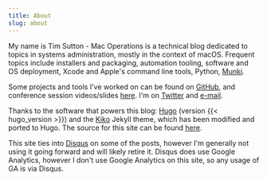 ```yaml
---
title: About
slug: about
---
```


My name is Tim Sutton - Mac Operations is a technical blog dedicated to topics in systems administration, mostly in the context of macOS. Frequent topics include installers and packaging, automation tooling, software and OS deployment, Xcode and Apple's command line tools, Python, [Munki](https://github.com/munki/munki).

Some projects and tools I've worked on can be found on [GitHub](https://github.com/timsutton), and conference session videos/slides [here](/talks). I'm on [Twitter](https://twitter.com/tvsutton) and [e-mail](mailto:tim@synthist.net).

Thanks to the software that powers this blog: [Hugo](https://gohugo.io) (version {{< hugo_version >}}) and the [Kiko](https://github.com/gfjaru/Kiko) Jekyll theme, which has been modified and ported to Hugo. The source for this site can be found [here](https://github.com/timsutton/macops.ca).

This site ties into [Disqus](https://disqus.com/) on some of the posts, however I'm generally not using it going forward and will likely retire it. Disqus does use Google Analytics, however I don't use Google Analytics on this site, so any usage of GA is via Disqus.
